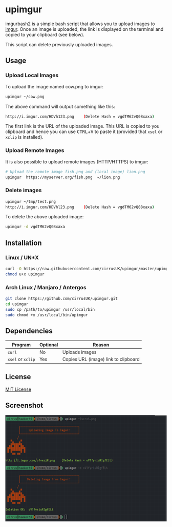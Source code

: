 # upimgur
imgurbash2 is a simple bash script that allows you to upload images to [imgur](https://imgur.com/).  Once an image is uploaded, the link is displayed on the terminal and copied to your clipboard (see below).

This script can delete previously uploaded images.

## Usage
### Upload Local Images

To upload the image named cow.png to imgur:
```bash
upimgur ~/cow.png
```
The above command will output something like this:
```bash
http://i.imgur.com/HDVh123.png    (Delete Hash = vgdTM62vQ08xaxa)
```
The first link is the URL of the uploaded image.  This URL is copied to you clipboard and hence you can use <kbd>CTRL</kbd>+<kbd>V</kbd> to paste it (provided that `xsel` or `xclip` is installed).

### Upload Remote Images

It is also possible to upload remote images (HTTP/HTTPS) to imgur:
```bash
# Upload the remote image fish.png and (local image) lion.png
upimgur  https://myserver.org/fish.png  ~/lion.png
```

### Delete images
```bash
upimgur ~/tmp/test.png
http://i.imgur.com/HDVhl23.png    (Delete Hash = vgdTM62vQ08xaxa)
```

To delete the above uploaded image:
```bash
upimgur -d vgdTM62vQ08xaxa
```

## Installation
### Linux / UN*X
```bash
curl -O https://raw.githubusercontent.com/cirrusUK/upimgur/master/upimgur
chmod u+x upimgur
```

### Arch Linux / Manjaro / Antergos
```bash
git clone https://github.com/cirrusUK/upimgur.git
cd upimgur
sudo cp /path/to/upimgur /usr/local/bin
sudo chmod +x /usr/local/bin/upimgur
```

## Dependencies
| Program            | Optional | Reason |
| ------------------ | -------- | ------------- |
| `curl`             | No       | Uploads images  |
| `xsel` or `xclip`  | Yes      | Copies URL (image) link to clipboard |

## License
[MIT License](https://github.com/cirrusUK/upimgur/blob/master/LICENSE)

Screenshot
----------------------------
![Screenshot](/screenshot1.png)
